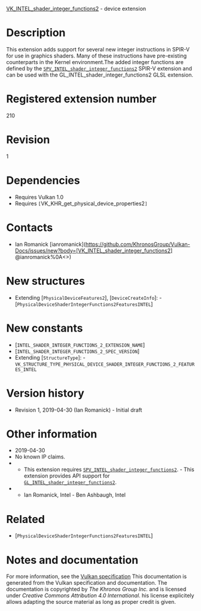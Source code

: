 [VK_INTEL_shader_integer_functions2](https://www.khronos.org/registry/vulkan/specs/1.3-extensions/man/html/VK_INTEL_shader_integer_functions2.html) - device extension

# Description
This extension adds support for several new integer instructions in SPIR-V
for use in graphics shaders.
Many of these instructions have pre-existing counterparts in the Kernel
environment.The added integer functions are defined by the
[`SPV_INTEL_shader_integer_functions2`](https://htmlpreview.github.io/?https://github.com/KhronosGroup/SPIRV-Registry/blob/master/extensions/INTEL/SPV_INTEL_shader_integer_functions2.html)
SPIR-V extension and can be used with the GL_INTEL_shader_integer_functions2
GLSL extension.

# Registered extension number
210

# Revision
1

# Dependencies
- Requires Vulkan 1.0
- Requires `[`VK_KHR_get_physical_device_properties2`]`

# Contacts
- Ian Romanick [ianromanick](https://github.com/KhronosGroup/Vulkan-Docs/issues/new?body=[VK_INTEL_shader_integer_functions2] @ianromanick%0A<<Here describe the issue or question you have about the VK_INTEL_shader_integer_functions2 extension>>)

# New structures
- Extending [`PhysicalDeviceFeatures2`], [`DeviceCreateInfo`]:  - [`PhysicalDeviceShaderIntegerFunctions2FeaturesINTEL`]

# New constants
- [`INTEL_SHADER_INTEGER_FUNCTIONS_2_EXTENSION_NAME`]
- [`INTEL_SHADER_INTEGER_FUNCTIONS_2_SPEC_VERSION`]
- Extending [`StructureType`]:  - `VK_STRUCTURE_TYPE_PHYSICAL_DEVICE_SHADER_INTEGER_FUNCTIONS_2_FEATURES_INTEL`

# Version history
- Revision 1, 2019-04-30 (Ian Romanick)  - Initial draft

# Other information
* 2019-04-30
* No known IP claims.
*   - This extension requires [`SPV_INTEL_shader_integer_functions2`](https://htmlpreview.github.io/?https://github.com/KhronosGroup/SPIRV-Registry/blob/master/extensions/INTEL/SPV_INTEL_shader_integer_functions2.html).  - This extension provides API support for [`GL_INTEL_shader_integer_functions2`](https://www.khronos.org/registry/OpenGL/extensions/INTEL/INTEL_shader_integer_functions2.txt). 
*   - Ian Romanick, Intel  - Ben Ashbaugh, Intel

# Related
- [`PhysicalDeviceShaderIntegerFunctions2FeaturesINTEL`]

# Notes and documentation
For more information, see the [Vulkan specification](https://www.khronos.org/registry/vulkan/specs/1.3-extensions/html/vkspec.html)
This documentation is generated from the Vulkan specification and documentation.
The documentation is copyrighted by *The Khronos Group Inc.* and is licensed under *Creative Commons Attribution 4.0 International*.
his license explicitely allows adapting the source material as long as proper credit is given.
        